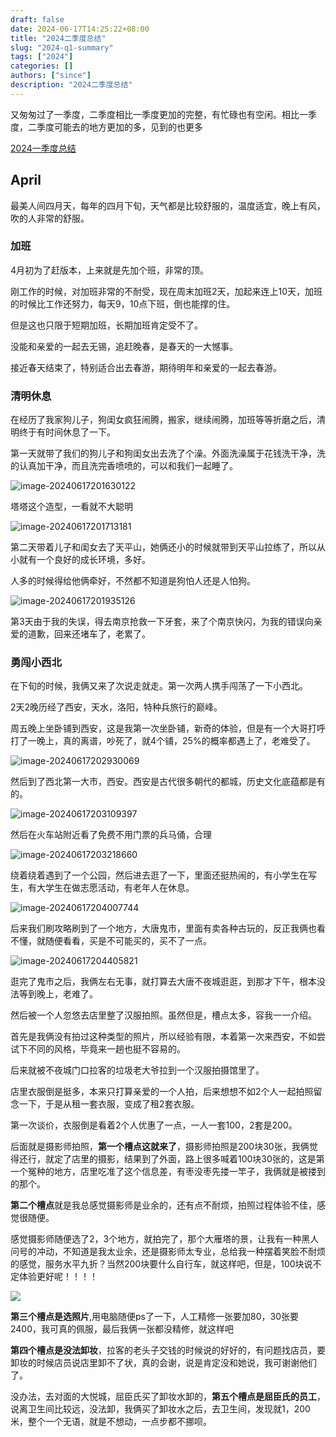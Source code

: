 ```yaml
---
draft: false
date: 2024-06-17T14:25:22+08:00
title: "2024二季度总结"
slug: "2024-q1-summary" 
tags: ["2024"]
categories: []
authors: ["since"]
description: "2024二季度总结"
---
```


又匆匆过了一季度，二季度相比一季度更加的完整，有忙碌也有空闲。相比一季度，二季度可能去的地方更加的多，见到的也更多

[2024一季度总结](https://blog.thend03.com/post/2024-q1-summary/#%E6%80%BB%E7%BB%93)

## April

最美人间四月天，每年的四月下旬，天气都是比较舒服的，温度适宜，晚上有风，吹的人非常的舒服。

### 加班

4月初为了赶版本，上来就是先加个班，非常的顶。



刚工作的时候，对加班非常的不耐受，现在周末加班2天，加起来连上10天，加班的时候比工作还努力，每天9，10点下班，倒也能撑的住。

但是这也只限于短期加班，长期加班肯定受不了。



没能和亲爱的一起去无锡，追赶晚春，是春天的一大憾事。

接近春天结束了，特别适合出去春游，期待明年和亲爱的一起去春游。



### 清明休息

在经历了我家狗儿子，狗闺女疯狂闹腾，搬家，继续闹腾，加班等等折磨之后，清明终于有时间休息了一下。



第一天就带了我们的狗儿子和狗闺女出去洗了个澡。外面洗澡属于花钱洗干净，洗的认真加干净，而且洗完香喷喷的，可以和我们一起睡了。

![image-20240617201630122](https://cdn.jsdelivr.net/gh/thend03/mdPic/picGo/202406172016197.png)



塔塔这个造型，一看就不大聪明

![image-20240617201713181](https://cdn.jsdelivr.net/gh/thend03/mdPic/picGo/202406172017233.png)



第二天带着儿子和闺女去了天平山，她俩还小的时候就带到天平山拉练了，所以从小就有一个良好的成长环境，多好。



人多的时候得给他俩牵好，不然都不知道是狗怕人还是人怕狗。

![image-20240617201935126](https://cdn.jsdelivr.net/gh/thend03/mdPic/picGo/202406172019167.png)





第3天由于我的失误，得去南京抢救一下牙套，来了个南京快闪，为我的错误向亲爱的道歉，回来还堵车了，老累了。



### 勇闯小西北

在下旬的时候，我俩又来了次说走就走。第一次两人携手闯荡了一下小西北。



2天2晚历经了西安，天水，洛阳，特种兵旅行的巅峰。



周五晚上坐卧铺到西安，这是我第一次坐卧铺，新奇的体验，但是有一个大哥打呼打了一晚上，真的离谱，吵死了，就4个铺，25%的概率都遇上了，老难受了。

![image-20240617202930069](https://cdn.jsdelivr.net/gh/thend03/mdPic/picGo/202406172029128.png)



然后到了西北第一大市，西安。西安是古代很多朝代的都城，历史文化底蕴都是有的。



![image-20240617203109397](https://cdn.jsdelivr.net/gh/thend03/mdPic/picGo/202406172031448.png)



然后在火车站附近看了免费不用门票的兵马俑，合理

![image-20240617203218660](https://cdn.jsdelivr.net/gh/thend03/mdPic/picGo/202406172032721.png)



绕着绕着遇到了一个公园，然后进去逛了一下，里面还挺热闹的，有小学生在写生，有大学生在做志愿活动，有老年人在休息。

![image-20240617204007744](https://cdn.jsdelivr.net/gh/thend03/mdPic/picGo/202406172040803.png)





后来我们刷攻略刷到了一个地方，大唐鬼市，里面有卖各种古玩的，反正我俩也看不懂，就随便看看，买是不可能买的，买不了一点。



![image-20240617204405821](https://cdn.jsdelivr.net/gh/thend03/mdPic/picGo/202406172044882.png)



逛完了鬼市之后，我俩左右无事，就打算去大唐不夜城逛逛，到那才下午，根本没法等到晚上，老难了。

然后被一个人忽悠去店里整了汉服拍照。虽然但是，槽点太多，容我一一介绍。



首先是我俩没有拍过这种类型的照片，所以经验有限，本着第一次来西安，不如尝试下不同的风格，毕竟来一趟也挺不容易的。

后来就被不夜城门口拉客的垃圾老大爷拉到一个汉服拍摄馆里了。

店里衣服倒是挺多，本来只打算亲爱的一个人拍，后来想想不如2个人一起拍照留念一下，于是从租一套衣服，变成了租2套衣服。

第一次谈价，衣服倒是看着2个人优惠了一点，一人一套100，2套是200。

后面就是摄影师拍照，**第一个槽点这就来了**，摄影师拍照是200块30张，我俩觉得还行，就定了店里的摄影，结果到了外面，路上很多喊着100块30张的，这是第一个冤种的地方，店里吃准了这个信息差，有枣没枣先搂一竿子，我俩就是被搂到的那个。



**第二个槽点**就是我总感觉摄影师是业余的，还有点不耐烦，拍照过程体验不佳，感觉很随便。

感觉摄影师随便选了2，3个地方，就拍完了，那个大雁塔的景，让我有一种黑人问号的冲动，不知道是我太业余，还是摄影师太专业，总给我一种摆着笑脸不耐烦的感觉，服务水平九折？当然200块要什么自行车，就这样吧，但是，100块说不定体验更好呢！！！！

![](https://cdn.jsdelivr.net/gh/thend03/mdPic/picGo/202406180843312.jpg)



**第三个槽点是选照片**,用电脑随便ps了一下，人工精修一张要加80，30张要2400，我可真的佩服，最后我俩一张都没精修，就这样吧



**第四个槽点是没法卸妆**，拉客的老头子交钱的时候说的好好的，有问题找店员，要卸妆的时候店员说店里卸不了状，真的会谢，说是肯定没和她说，我可谢谢他们了。



没办法，去对面的大悦城，屈臣氏买了卸妆水卸的，**第五个槽点是屈臣氏的员工**，说离卫生间比较远，没法卸，我俩买了卸妆水之后，去卫生间，发现就1，200米，整个一个无语，就是不想动，一点步都不挪呗。



